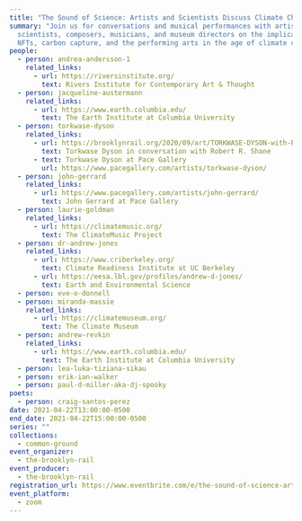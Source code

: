 ```yaml
---
title: "The Sound of Science: Artists and Scientists Discuss Climate Change "
summary: "Join us for conversations and musical performances with artists,
  scientists, composers, musicians, and museum directors on the implications of
  NFTs, carbon capture, and the performing arts in the age of climate crisis. "
people:
  - person: andrea-andersson-1
    related_links:
      - url: https://riversinstitute.org/
        text: Rivers Institute for Contemporary Art & Thought
  - person: jacqueline-austermann
    related_links:
      - url: https://www.earth.columbia.edu/
        text: The Earth Institute at Columbia University
  - person: torkwase-dyson
    related_links:
      - url: https://brooklynrail.org/2020/09/art/TORKWASE-DYSON-with-Robert-Shane
        text: Torkwase Dyson in conversation with Robert R. Shane
      - text: Torkwase Dyson at Pace Gallery
        url: https://www.pacegallery.com/artists/torkwase-dyson/
  - person: john-gerrard
    related_links:
      - url: https://www.pacegallery.com/artists/john-gerrard/
        text: John Gerrard at Pace Gallery
  - person: laurie-goldman
    related_links:
      - url: https://climatemusic.org/
        text: The ClimateMusic Project
  - person: dr-andrew-jones
    related_links:
      - url: https://www.criberkeley.org/
        text: Climate Readiness Institute at UC Berkeley
      - url: https://eesa.lbl.gov/profiles/andrew-d-jones/
        text: Earth and Environmental Science
  - person: eve-o-donnell
  - person: miranda-massie
    related_links:
      - url: https://climatemuseum.org/
        text: The Climate Museum
  - person: andrew-revkin
    related_links:
      - url: https://www.earth.columbia.edu/
        text: The Earth Institute at Columbia University
  - person: lea-luka-tiziana-sikau
  - person: erik-ian-walker
  - person: paul-d-miller-aka-dj-spooky
poets:
  - person: craig-santos-perez
date: 2021-04-22T13:00:00-0500
end_date: 2021-04-22T15:00:00-0500
series: ""
collections:
  - common-ground
event_organizer:
  - the-brooklyn-rail
event_producer:
  - the-brooklyn-rail
registration_url: https://www.eventbrite.com/e/the-sound-of-science-artists-and-scientists-discuss-climate-change-tickets-150935485099
event_platform:
  - zoom
---
```

